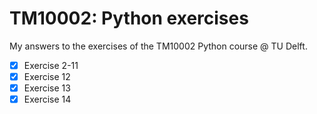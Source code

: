 # TM10002: Python exercises
My answers to the exercises of the TM10002 Python course @ TU Delft. 

- [X] Exercise 2-11
- [X] Exercise 12
- [X] Exercise 13
- [X] Exercise 14
